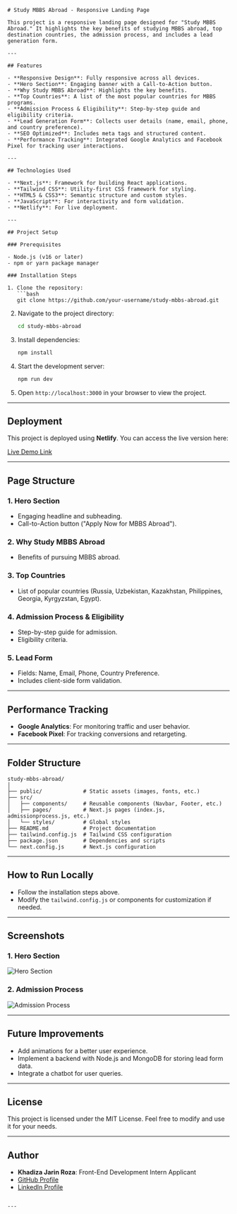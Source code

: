 

```
# Study MBBS Abroad - Responsive Landing Page

This project is a responsive landing page designed for "Study MBBS Abroad." It highlights the key benefits of studying MBBS abroad, top destination countries, the admission process, and includes a lead generation form.

---

## Features

- **Responsive Design**: Fully responsive across all devices.
- **Hero Section**: Engaging banner with a Call-to-Action button.
- **Why Study MBBS Abroad**: Highlights the key benefits.
- **Top Countries**: A list of the most popular countries for MBBS programs.
- **Admission Process & Eligibility**: Step-by-step guide and eligibility criteria.
- **Lead Generation Form**: Collects user details (name, email, phone, and country preference).
- **SEO Optimized**: Includes meta tags and structured content.
- **Performance Tracking**: Integrated Google Analytics and Facebook Pixel for tracking user interactions.

---

## Technologies Used

- **Next.js**: Framework for building React applications.
- **Tailwind CSS**: Utility-first CSS framework for styling.
- **HTML5 & CSS3**: Semantic structure and custom styles.
- **JavaScript**: For interactivity and form validation.
- **Netlify**: For live deployment.

---

## Project Setup

### Prerequisites

- Node.js (v16 or later)
- npm or yarn package manager

### Installation Steps

1. Clone the repository:
   ```bash
   git clone https://github.com/your-username/study-mbbs-abroad.git
   ```
2. Navigate to the project directory:
   ```bash
   cd study-mbbs-abroad
   ```
3. Install dependencies:
   ```bash
   npm install
   ```
4. Start the development server:
   ```bash
   npm run dev
   ```
5. Open `http://localhost:3000` in your browser to view the project.

---

## Deployment

This project is deployed using **Netlify**. You can access the live version here:

[Live Demo Link](https://your-netlify-demo-link.netlify.app)

---

## Page Structure

### 1. **Hero Section**
   - Engaging headline and subheading.
   - Call-to-Action button ("Apply Now for MBBS Abroad").

### 2. **Why Study MBBS Abroad**
   - Benefits of pursuing MBBS abroad.

### 3. **Top Countries**
   - List of popular countries (Russia, Uzbekistan, Kazakhstan, Philippines, Georgia, Kyrgyzstan, Egypt).

### 4. **Admission Process & Eligibility**
   - Step-by-step guide for admission.
   - Eligibility criteria.

### 5. **Lead Form**
   - Fields: Name, Email, Phone, Country Preference.
   - Includes client-side form validation.

---

## Performance Tracking

- **Google Analytics**: For monitoring traffic and user behavior.
- **Facebook Pixel**: For tracking conversions and retargeting.

---

## Folder Structure

```
study-mbbs-abroad/
│
├── public/             # Static assets (images, fonts, etc.)
├── src/
│   ├── components/     # Reusable components (Navbar, Footer, etc.)
│   ├── pages/          # Next.js pages (index.js, admissionprocess.js, etc.)
│   └── styles/         # Global styles
├── README.md           # Project documentation
├── tailwind.config.js  # Tailwind CSS configuration
├── package.json        # Dependencies and scripts
└── next.config.js      # Next.js configuration
```

---

## How to Run Locally

- Follow the installation steps above.
- Modify the `tailwind.config.js` or components for customization if needed.

---

## Screenshots

### 1. Hero Section
![Hero Section](https://via.placeholder.com/800x400)

### 2. Admission Process
![Admission Process](https://via.placeholder.com/800x400)

---

## Future Improvements

- Add animations for a better user experience.
- Implement a backend with Node.js and MongoDB for storing lead form data.
- Integrate a chatbot for user queries.

---

## License

This project is licensed under the MIT License. Feel free to modify and use it for your needs.

---

## Author

- **Khadiza Jarin Roza**: Front-End Development Intern Applicant
- [GitHub Profile](https://github.com/Khadizajarinroza)
- [LinkedIn Profile](https://www.linkedin.com/in/your-profile/)
```

---

